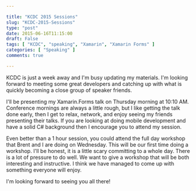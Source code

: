 ```yaml
---

title: "KCDC 2015 Sessions"
slug: "KCDC-2015-Sessions"
type: "post"
date: 2015-06-16T11:15:00
draft: False
tags: [ "KCDC", "speaking", "Xamarin", "Xamarin Forms" ]
categories: [ "Speaking" ]
comments: true

---
```


<p>KCDC is just a week away and I'm busy updating my materials. I'm looking forward to meeting some great developers and catching up with what is quickly becoming a close group of speaker friends.</p>  <p>I'll be presenting my Xamarin.Forms talk on Thursday morning at 10:10 AM. Conference mornings are always a little rough, but I like getting the talk done early, then I get to relax, network, and enjoy seeing my friends presenting their talks. If you are looking at doing mobile development and have a solid C# background then I encourage you to attend my session.</p>  <p>Even better than a 1 hour session, you could attend the full day workshop that Brent and I are doing on Wednesday. This will be our first time doing a workshop. I'll be honest, it is a little scary committing to a whole day. There is a lot of pressure to do well. We want to give a workshop that will be both interesting and instructive. I think we have managed to come up with something everyone will enjoy.</p>  <p>I'm looking forward to seeing you all there!</p>
